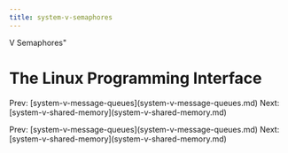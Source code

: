 ```yaml
---
title: system-v-semaphores
---
```


V Semaphores\"

# The Linux Programming Interface

Prev:
\[system-v-message-queues](system-v-message-queues.md)
Next:
\[system-v-shared-memory](system-v-shared-memory.md)

Prev:
\[system-v-message-queues](system-v-message-queues.md)
Next:
\[system-v-shared-memory](system-v-shared-memory.md)
